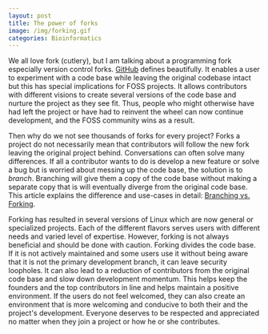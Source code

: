 ```yaml
---
layout: post
title: The power of forks
image: /img/forking.gif
categories: Bioinformatics
---
```

We all love fork (cutlery), but I am talking about a programming fork especially version control forks. [GitHub](https://help.github.com/articles/fork-a-repo/) defines beautifully. It enables a user to experiment with a code base while leaving the original codebase intact but this has special implications for FOSS projects.
It allows contributors with different visions to create several versions of the code base and nurture the project as they see fit. Thus, people who might otherwise have had left the project or have had to reinvent the wheel can now continue development, and the FOSS community wins as a result.

Then why do we not see thousands of forks for every project? Forks a project do not necessarily mean that contributors will follow the new fork leaving the original project behind. Conversations can often solve many differences. If all a contributor wants to do is develop a new feature or solve a bug but is worried about messing up the code base, the solution is to *branch*. Branching will give them a copy of the code base without making a separate copy that is will eventually diverge from the original code base. This article explains the difference and use-cases in detail: [Branching vs. Forking](https://confluence.atlassian.com/bitbucket/branch-or-fork-your-repository-221450630.html).

Forking has resulted in several versions of Linux which are now general or specialized projects. Each of the different flavors serves users with different needs and varied level of expertise. However, forking is not always beneficial and should be done with caution. Forking divides the code base. If it is not actively maintained and some users use it without being aware that it is not the primary development branch, it can leave security loopholes. It can also lead to a reduction of contributors from the original code base and slow down development momentum. This helps keep the founders and the top contributors in line and helps maintain a positive environment. If the users do not feel welcomed, they can also create an environment that is more welcoming and conducive to both their and the project's development. Everyone deserves to be respected and appreciated no matter when they join a project or how he or she contributes.
